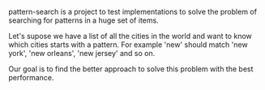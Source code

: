 pattern-search is a project to test implementations to solve the problem of searching for patterns in a huge set of items.

Let's supose we have a list of all the cities in the world and want to know which cities starts with a pattern. For example 'new' should match 'new york', 'new orleans', 'new jersey' and so on.

Our goal is to find the better approach to solve this problem with the best performance. 